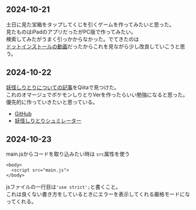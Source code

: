 ## 2024-10-21
土日に見た宝箱をタップしてくじを引くゲームを作ってみたいと思った。  
見たものはiPadのアプリだったがPC版で作ってみたい。  
検索してみたがうまく引っかからなかった。でてきたのは  
[ドットインストールの動画](https://dotinstall.com/lessons/treasurehunter_js)だったからこれを見ながら少し改良していこうと思う。  

## 2024-10-22
[妖怪しりとりについての記事](https://qiita.com/nodai2h_ITC/items/85f9d353a6243c4d538b)をQiitaで見つけた。  
これのオマージュでポケモンしりとりVerを作ったらいい勉強になると思った。  
優先的に作っていきたいと思っている。  
- [GitHub](https://github.com/nodai2hITC/youkai_shiritori/blob/main/youkai_data.js)
- [妖怪しりとりシュミレーター](https://nodai2hitc.github.io/youkai_shiritori/)

## 2024-10-23
main.jsからコードを取り込みたい時は `src`属性を使う

```
<body>
  <script src="main.js">
</body>
```

jsファイルの一行目は`'use strict';`と書くこと。  
これは良くない書き方をしているときにエラーを表示してくれる厳格モードになってくれる。  
